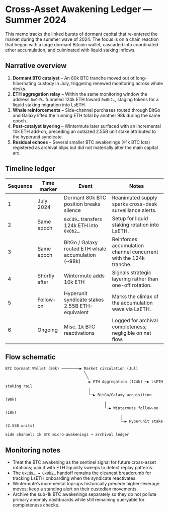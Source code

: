 # Cross-Asset Awakening Ledger — Summer 2024

This memo tracks the linked bursts of dormant capital that re-entered the market during the summer wave of 2024. The focus is on a chain reaction that began with a large dormant Bitcoin wallet, cascaded into coordinated ether accumulation, and culminated with liquid staking inflows.

## Narrative overview

1. **Dormant BTC catalyst** – An 80k BTC tranche moved out of long-hibernating custody in July, triggering renewed monitoring across whale desks.
2. **ETH aggregation relay** – Within the same monitoring window the address `0xCd9…` funneled 124k ETH toward `0x0b2…`, staging tokens for a liquid staking migration into LsETH.
3. **Whale reinforcements** – Side-channel purchases routed through BitGo and Galaxy lifted the running ETH total by another 98k during the same epoch.
4. **Post-catalyst layering** – Wintermute later surfaced with an incremental 10k ETH add-on, preceding an outsized 2.55B unit stake attributed to the hyperunit syndicate.
5. **Residual echoes** – Several smaller BTC awakenings (≈1k BTC lots) registered as archival blips but did not materially alter the main capital arc.

## Timeline ledger

| Sequence | Time marker | Event | Notes |
| --- | --- | --- | --- |
| 1 | July 2024 | Dormant 80k BTC position breaks silence | Reanimated supply sparks cross-desk surveillance alerts. |
| 2 | Same epoch | `0xCd9…` transfers 124k ETH into `0x0b2…` | Setup for liquid staking rotation into LsETH. |
| 3 | Same epoch | BitGo / Galaxy routed ETH whale accumulation (~98k) | Reinforces accumulation channel concurrent with the 124k tranche. |
| 4 | Shortly after | Wintermute adds 10k ETH | Signals strategic layering rather than one-off rotation. |
| 5 | Follow-on | Hyperunit syndicate stakes 2.55B ETH-equivalent | Marks the climax of the accumulation wave via LsETH. |
| 6 | Ongoing | Misc. 1k BTC reactivations | Logged for archival completeness; negligible on net flow. |

## Flow schematic

```
BTC Dormant Wallet (80k) ────────▶ Market circulation (Jul)
                                   ╲
                                    ╲
                                     ▶ ETH Aggregation (124k) ─▶ LsETH staking rail
                                     │
                                     └─▶ BitGo/Galaxy acquisition (98k)
                                            │
                                            └─▶ Wintermute follow-on (10k)
                                                   │
                                                   └─▶ Hyperunit stake (2.55B units)

Side channel: 1k BTC micro-awakenings → archival ledger
```

## Monitoring notes

- Treat the BTC awakening as the sentinel signal for future cross-asset rotations; pair it with ETH liquidity sweeps to detect replay patterns.
- The `0xCd9… → 0x0b2…` handoff remains the cleanest breadcrumb for tracking LsETH onboarding when the syndicate reactivates.
- Wintermute’s incremental top-ups historically precede higher-leverage moves; keep a standing alert on their custodian movements.
- Archive the sub-1k BTC awakenings separately so they do not pollute primary anomaly dashboards while still remaining queryable for completeness checks.
